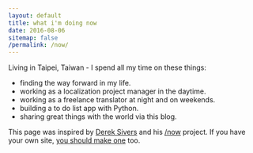 ```yaml
---
layout: default
title: what i'm doing now
date: 2016-08-06
sitemap: false
/permalink: /now/
---
```


Living in Taipei, Taiwan - I spend all my time on these things:
<ul class="dashed">
  <li>finding the way forward in my life.</li>
  <li>working as a localization project manager in the daytime.</li>
  <li>working as a freelance translator at night and on weekends.</li>
  <li>building a to do list app with Python.</li>
  <li>sharing great things with the world via this blog.</li>
</ul>
This page was inspired by <a href="https://sivers.org/">Derek Sivers</a> and his <a href="http://nownownow.com/">/now</a> project. If you have your own site, <a href="http://nownownow.com/about">you should make one</a> too.
